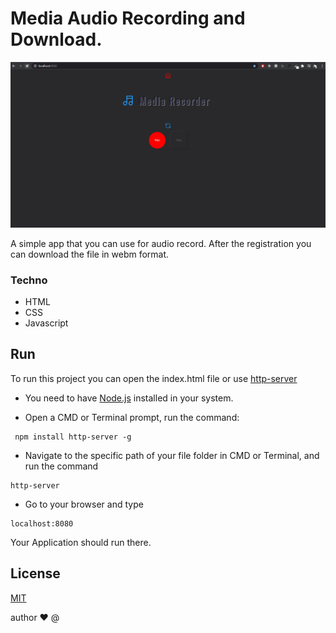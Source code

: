 # Media Audio Recording and Download.

![Media Audio Record](img/media-rec.gif)


A simple app that you can use for audio record.
After the registration you can download the file in webm format.

### Techno
- HTML
- CSS
- Javascript

## Run
To run this project you can open the index.html file or use [http-server](https://www.npmjs.com/package/http-server)

- You need to have [Node.js](https://nodejs.org/) installed in your system.

- Open a CMD or Terminal prompt, run the command:
```
 npm install http-server -g
```

- Navigate to the specific path of your file folder in CMD or Terminal, and run the command 
```
http-server
```

- Go to your browser and type 
```
localhost:8080
```
Your Application should run there.

## License
[MIT](https://choosealicense.com/licenses/mit/)

author ❤️ @
